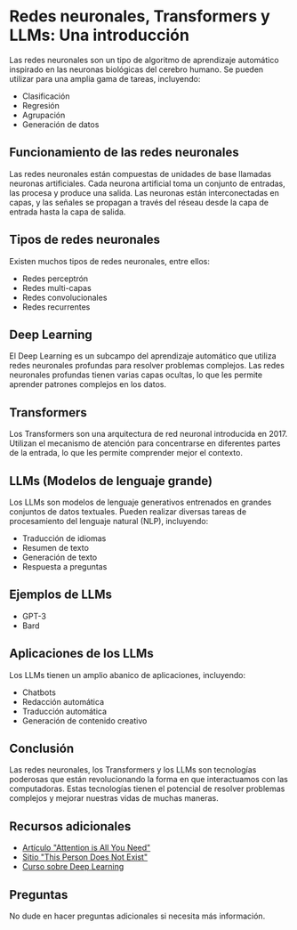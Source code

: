 <body>
    <h1>Redes neuronales, Transformers y LLMs: Una introducción</h1>
    <p>Las redes neuronales son un tipo de algoritmo de aprendizaje automático inspirado en las neuronas biológicas del cerebro humano. Se pueden utilizar para una amplia gama de tareas, incluyendo:</p>
    <ul>
        <li>Clasificación</li>
        <li>Regresión</li>
        <li>Agrupación</li>
        <li>Generación de datos</li>
    </ul>
    <h2>Funcionamiento de las redes neuronales</h2>
    <p>Las redes neuronales están compuestas de unidades de base llamadas neuronas artificiales. Cada neurona artificial toma un conjunto de entradas, las procesa y produce una salida. Las neuronas están interconectadas en capas, y las señales se propagan a través del réseau desde la capa de entrada hasta la capa de salida.</p>
    <h2>Tipos de redes neuronales</h2>
    <p>Existen muchos tipos de redes neuronales, entre ellos:</p>
    <ul>
        <li>Redes perceptrón</li>
        <li>Redes multi-capas</li>
        <li>Redes convolucionales</li>
        <li>Redes recurrentes</li>
    </ul>
    <h2>Deep Learning</h2>
    <p>El Deep Learning es un subcampo del aprendizaje automático que utiliza redes neuronales profundas para resolver problemas complejos. Las redes neuronales profundas tienen varias capas ocultas, lo que les permite aprender patrones complejos en los datos.</p>
    <h2>Transformers</h2>
    <p>Los Transformers son una arquitectura de red neuronal introducida en 2017. Utilizan el mecanismo de atención para concentrarse en diferentes partes de la entrada, lo que les permite comprender mejor el contexto.</p>
    <h2>LLMs (Modelos de lenguaje grande)</h2>
    <p>Los LLMs son modelos de lenguaje generativos entrenados en grandes conjuntos de datos textuales. Pueden realizar diversas tareas de procesamiento del lenguaje natural (NLP), incluyendo:</p>
    <ul>
        <li>Traducción de idiomas</li>
        <li>Resumen de texto</li>
        <li>Generación de texto</li>
        <li>Respuesta a preguntas</li>
    </ul>
    <h2>Ejemplos de LLMs</h2>
    <ul>
        <li>GPT-3</li>
        <li>Bard</li>
    </ul>
    <h2>Aplicaciones de los LLMs</h2>
    <p>Los LLMs tienen un amplio abanico de aplicaciones, incluyendo:</p>
    <ul>
        <li>Chatbots</li>
        <li>Redacción automática</li>
        <li>Traducción automática</li>
        <li>Generación de contenido creativo</li>
    </ul>
    <h2>Conclusión</h2>
    <p>Las redes neuronales, los Transformers y los LLMs son tecnologías poderosas que están revolucionando la forma en que interactuamos con las computadoras. Estas tecnologías tienen el potencial de resolver problemas complejos y mejorar nuestras vidas de muchas maneras.</p>
    <h2>Recursos adicionales</h2>
    <ul>
        <li><a href="https://arxiv.org/abs/1706.03762">Artículo "Attention is All You Need"</a></li>
        <li><a href="https://thispersondoesnotexist.com/">Sitio "This Person Does Not Exist"</a></li>
        <li><a href="https://www.coursera.org/learn/deep-neural-network">Curso sobre Deep Learning</a></li>
    </ul>
    <h2>Preguntas</h2>
    <p>No dude en hacer preguntas adicionales si necesita más información.</p>
</body>
